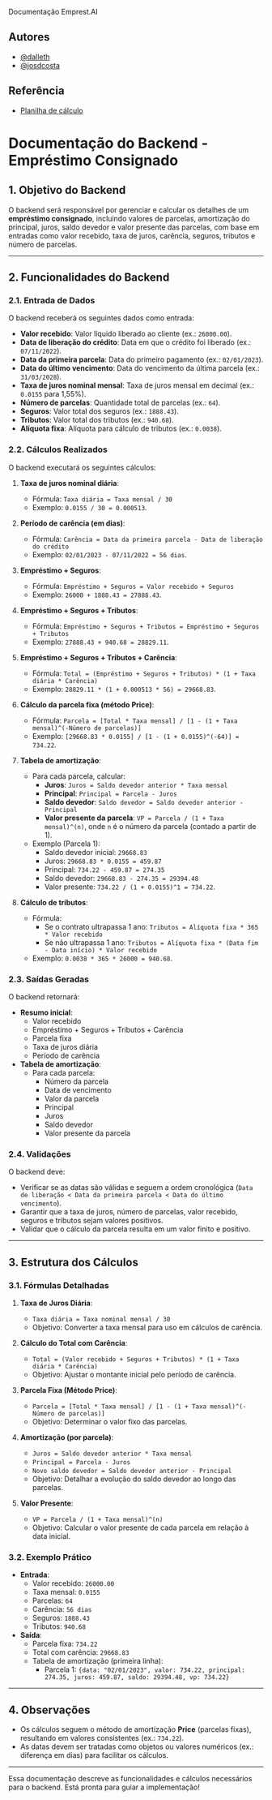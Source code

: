 

Documentação Emprest.AI


## Autores

- [@dalleth](https://github.com/dalleth-martinss)
- [@josdcosta](https://github.com/josdcosta)

## Referência
 - [Planilha de cálculo](https://docs.google.com/spreadsheets/d/1Y_vrP424Qpyh_nWdp_xtSSbsdswpp4XKPIOVeIV9B4E/edit?usp=sharing)


# Documentação do Backend - Empréstimo Consignado

## 1. Objetivo do Backend
O backend será responsável por gerenciar e calcular os detalhes de um **empréstimo consignado**, incluindo valores de parcelas, amortização do principal, juros, saldo devedor e valor presente das parcelas, com base em entradas como valor recebido, taxa de juros, carência, seguros, tributos e número de parcelas.

---

## 2. Funcionalidades do Backend

### 2.1. Entrada de Dados
O backend receberá os seguintes dados como entrada:
- **Valor recebido**: Valor líquido liberado ao cliente (ex.: `26000.00`).
- **Data de liberação do crédito**: Data em que o crédito foi liberado (ex.: `07/11/2022`).
- **Data da primeira parcela**: Data do primeiro pagamento (ex.: `02/01/2023`).
- **Data do último vencimento**: Data do vencimento da última parcela (ex.: `31/03/2028`).
- **Taxa de juros nominal mensal**: Taxa de juros mensal em decimal (ex.: `0.0155` para 1,55%).
- **Número de parcelas**: Quantidade total de parcelas (ex.: `64`).
- **Seguros**: Valor total dos seguros (ex.: `1888.43`).
- **Tributos**: Valor total dos tributos (ex.: `940.68`).
- **Alíquota fixa**: Alíquota para cálculo de tributos (ex.: `0.0038`).

### 2.2. Cálculos Realizados
O backend executará os seguintes cálculos:

1. **Taxa de juros nominal diária**:
   - Fórmula: `Taxa diária = Taxa mensal / 30`
   - Exemplo: `0.0155 / 30 = 0.000513`.

2. **Período de carência (em dias)**:
   - Fórmula: `Carência = Data da primeira parcela - Data de liberação do crédito`
   - Exemplo: `02/01/2023 - 07/11/2022 = 56 dias`.

3. **Empréstimo + Seguros**:
   - Fórmula: `Empréstimo + Seguros = Valor recebido + Seguros`
   - Exemplo: `26000 + 1888.43 = 27888.43`.

4. **Empréstimo + Seguros + Tributos**:
   - Fórmula: `Empréstimo + Seguros + Tributos = Empréstimo + Seguros + Tributos`
   - Exemplo: `27888.43 + 940.68 = 28829.11`.

5. **Empréstimo + Seguros + Tributos + Carência**:
   - Fórmula: `Total = (Empréstimo + Seguros + Tributos) * (1 + Taxa diária * Carência)`
   - Exemplo: `28829.11 * (1 + 0.000513 * 56) = 29668.83`.

6. **Cálculo da parcela fixa (método Price)**:
   - Fórmula: `Parcela = [Total * Taxa mensal] / [1 - (1 + Taxa mensal)^(-Número de parcelas)]`
   - Exemplo: `[29668.83 * 0.0155] / [1 - (1 + 0.0155)^(-64)] = 734.22`.

7. **Tabela de amortização**:
   - Para cada parcela, calcular:
     - **Juros**: `Juros = Saldo devedor anterior * Taxa mensal`
     - **Principal**: `Principal = Parcela - Juros`
     - **Saldo devedor**: `Saldo devedor = Saldo devedor anterior - Principal`
     - **Valor presente da parcela**: `VP = Parcela / (1 + Taxa mensal)^(n)`, onde `n` é o número da parcela (contado a partir de 1).
   - Exemplo (Parcela 1):
     - Saldo devedor inicial: `29668.83`
     - Juros: `29668.83 * 0.0155 = 459.87`
     - Principal: `734.22 - 459.87 = 274.35`
     - Saldo devedor: `29668.83 - 274.35 = 29394.48`
     - Valor presente: `734.22 / (1 + 0.0155)^1 = 734.22`.

8. **Cálculo de tributos**:
   - Fórmula:
     - Se o contrato ultrapassa 1 ano: `Tributos = Alíquota fixa * 365 * Valor recebido`
     - Se não ultrapassa 1 ano: `Tributos = Alíquota fixa * (Data fim - Data início) * Valor recebido`
   - Exemplo: `0.0038 * 365 * 26000 = 940.68`.

### 2.3. Saídas Geradas
O backend retornará:
- **Resumo inicial**:
  - Valor recebido
  - Empréstimo + Seguros + Tributos + Carência
  - Parcela fixa
  - Taxa de juros diária
  - Período de carência
- **Tabela de amortização**:
  - Para cada parcela:
    - Número da parcela
    - Data de vencimento
    - Valor da parcela
    - Principal
    - Juros
    - Saldo devedor
    - Valor presente da parcela

### 2.4. Validações
O backend deve:
- Verificar se as datas são válidas e seguem a ordem cronológica (`Data de liberação < Data da primeira parcela < Data do último vencimento`).
- Garantir que a taxa de juros, número de parcelas, valor recebido, seguros e tributos sejam valores positivos.
- Validar que o cálculo da parcela resulta em um valor finito e positivo.

---

## 3. Estrutura dos Cálculos

### 3.1. Fórmulas Detalhadas
1. **Taxa de Juros Diária**:
   - `Taxa diária = Taxa nominal mensal / 30`
   - Objetivo: Converter a taxa mensal para uso em cálculos de carência.

2. **Cálculo do Total com Carência**:
   - `Total = (Valor recebido + Seguros + Tributos) * (1 + Taxa diária * Carência)`
   - Objetivo: Ajustar o montante inicial pelo período de carência.

3. **Parcela Fixa (Método Price)**:
   - `Parcela = [Total * Taxa mensal] / [1 - (1 + Taxa mensal)^(-Número de parcelas)]`
   - Objetivo: Determinar o valor fixo das parcelas.

4. **Amortização (por parcela)**:
   - `Juros = Saldo devedor anterior * Taxa mensal`
   - `Principal = Parcela - Juros`
   - `Novo saldo devedor = Saldo devedor anterior - Principal`
   - Objetivo: Detalhar a evolução do saldo devedor ao longo das parcelas.

5. **Valor Presente**:
   - `VP = Parcela / (1 + Taxa mensal)^(n)`
   - Objetivo: Calcular o valor presente de cada parcela em relação à data inicial.

### 3.2. Exemplo Prático
- **Entrada**:
  - Valor recebido: `26000.00`
  - Taxa mensal: `0.0155`
  - Parcelas: `64`
  - Carência: `56 dias`
  - Seguros: `1888.43`
  - Tributos: `940.68`
- **Saída**:
  - Parcela fixa: `734.22`
  - Total com carência: `29668.83`
  - Tabela de amortização (primeira linha):
    - Parcela 1: `{data: "02/01/2023", valor: 734.22, principal: 274.35, juros: 459.87, saldo: 29394.48, vp: 734.22}`

---

## 4. Observações
- Os cálculos seguem o método de amortização **Price** (parcelas fixas), resultando em valores consistentes (ex.: `734.22`).
- As datas devem ser tratadas como objetos ou valores numéricos (ex.: diferença em dias) para facilitar os cálculos.
---

Essa documentação descreve as funcionalidades e cálculos necessários para o backend. Está pronta para guiar a implementação!
